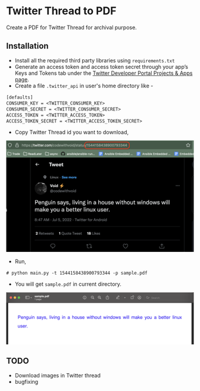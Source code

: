 Twitter Thread to PDF
=====================


Create a PDF for Twitter Thread for archival purpose.


Installation
------------

* Install all the required third party libraries using ``requirements.txt``
* Generate an access token and access token secret through your app’s Keys and Tokens tab under the [Twitter Developer Portal Projects & Apps page](https://developer.twitter.com/en/portal/projects-and-apps).
* Create a file ``.twitter_api`` in user's home directory like - 

```
[defaults]
CONSUMER_KEY = <TWITTER_CONSUMER_KEY>
CONSUMER_SECRET = <TWITTER_CONSUMER_SECRET>
ACCESS_TOKEN = <TWITTER_ACCESS_TOKEN>
ACCESS_TOKEN_SECRET = <TWITTER_ACCESS_TOKEN_SECRET>
```

* Copy Twitter Thread id you want to download, 

![Twitter Thread ID](./img/twitter_id_example.png "Twitter Thread ID")

* Run,

```
# python main.py -t 1544158438900793344 -p sample.pdf
```

* You will get ``sample.pdf`` in current directory.

![Sample PDF](./img/sample_pdf.png "Sample PDF")


TODO
----

* Download images in Twitter thread
* bugfixing